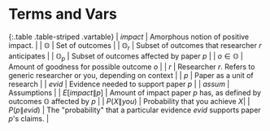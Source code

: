 # Terms and Vars

{:.table .table-striped .vartable}
| $impact$           | Amorphous notion of positive impact.   |
| $\mathbb{O}$       | Set of outcomes        |
| $\mathbb{O}_r$       | Subset of outcomes that researcher $r$ anticipates  |
| $\mathbb{O}_p$       | Subset of outcomes affected by paper $p$  |
| $o\in\mathbb{O}$   | Amount of goodness for possible outcome $o$   |
| $r$                | Researcher $r$.  Refers to generic researcher or you, depending on context |
| $p$                | Paper as a unit of research |
| $evid$             | Evidence needed to support paper $p$ |
| $assum$            | Assumptions |
| $E[impact \| p]$   | Amount of impact paper $p$ has, as defined by outcomes $\mathbb{O}$ affected by $p$ |
| $P(X\|you)$        | Probability that you achieve $X$|
| $P(p\|evid)$       | The "probability" that a particular evidence $evid$ supports paper $p$'s claims. |

